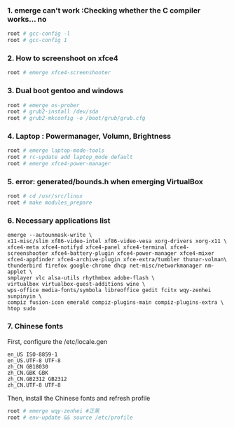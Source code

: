 ### 1. emerge can't work :Checking whether the C compiler works... no
```bash
root # gcc-config -l
root # gcc-config 1
```
### 2. How to screenshoot on xfce4
```bash
root # emerge xfce4-screenshooter
```
### 3. Dual boot gentoo and windows
```bash
root # emerge os-prober
root # grub2-install /dev/sda
root # grub2-mkconfig -o /boot/grub/grub.cfg
```

### 4. Laptop : Powermanager, Volumn, Brightness
```bash
root # emerge laptop-mode-tools
root # rc-update add laptop_mode default
root # emerge xfce4-power-manager
```
### 5. error: generated/bounds.h when emerging VirtualBox
```bash
root # cd /usr/src/linux
root # make modules_prepare
```
### 6. Necessary applications list
```
emerge --autounmask-write \
x11-misc/slim xf86-video-intel xf86-video-vesa xorg-drivers xorg-x11 \
xfce4-meta xfce4-notifyd xfce4-panel xfce4-terminal xfce4-screenshooter xfce4-battery-plugin xfce4-power-manager xfce4-mixer xfce4-appfinder xfce4-archive-plugin xfce-extra/tumbler thunar-volman\
thunderbird firefox google-chrome dhcp net-misc/networkmanager nm-applet \
smplayer vlc alsa-utils rhythmbox adobe-flash \
virtualbox virtualbox-guest-additions wine \
wps-office media-fonts/symbola libreoffice gedit fcitx wqy-zenhei sunpinyin \
compiz fusion-icon emerald compiz-plugins-main compiz-plugins-extra \
htop sudo 
```
### 7. Chinese fonts
First, configure the /etc/locale.gen
```
en_US ISO-8859-1
en_US.UTF-8 UTF-8
zh_CN GB18030
zh_CN.GBK GBK
zh_CN.GB2312 GB2312
zh_CN.UTF-8 UTF-8
```
Then, install the Chinese fonts and refresh profile
```bash
root # emerge wqy-zenhei #正黑
root # env-update && source /etc/profile
```
